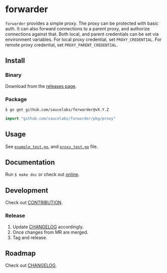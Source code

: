 # forwarder

`forwarder` provides a simple proxy. The proxy can be protected with basic auth. It can also forward connections to a parent proxy, and authorize connections against that.
Both local, and parent credentials can be set via environment variables. For local proxy credential, set `PROXY_CREDENTIAL`. For remote proxy credential, set `PROXY_PARENT_CREDENTIAL`.

## Install

### Binary

Download from the [releases page](https://github.com/saucelabs/forwarder/releases).

### Package

`$ go get github.com/saucelabs/forwarder@vX.Y.Z`

```go
import "github.com/saucelabs/forwarder/pkg/proxy"
```

## Usage

See [`example_test.go`](pkg/proxy/example_test.go), and [`proxy_test.go`](pkg/proxy/proxy_test.go) file.

## Documentation

Run `$ make doc` or check out [online](https://pkg.go.dev/github.com/saucelabs/forwarder).

## Development

Check out [CONTRIBUTION](CONTRIBUTION.md).

### Release

1. Update [CHANGELOG](CHANGELOG.md) accordingly.
2. Once changes from MR are merged.
3. Tag and release.

## Roadmap

Check out [CHANGELOG](CHANGELOG.md).
